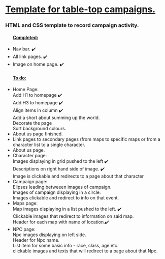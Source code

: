 <h1> <ins> Template for table-top campaigns. </ins> </h1>
<h3> HTML and CSS template to record campaign activity. </h3>

<ul>  
  <h4> <ins> Completed: </ins> </h4>
  <li> Nav bar. ✔️ </li>
  <li> All link pages. ✔️ </li>
  <li> Image on home page. ✔️ </li>
</ul>

<ul>
<h4> <ins> To do: </ins> </h4>
  <li> Home Page:<br> 
    Add H1 to homepage ✔️ <br>
    Add H3 to homepage ✔️ <br>
    Align items in column ✔️ <br>
    Add a short about summing up the world. <br>
    Decorate the page <br> 
    Sort background colours.
  </li>
  <li> About us page finished. </li>
  <li> Link pages to secondary pages (from maps to specific maps or from a character list to a single character. </li>
  <li> About us page.</li>
  <li> Character page:<br> Images displaying in grid pushed to the left ✔️
    <br> Descriptions on right hand side of image. ✔️ <br> 
    Image is clickable and redirects to a page about that character </li>
  <li> Campaign page: <br> Elipses leading betweeen images of campaign. <br> 
    Images of campaign displaying in a circle. <br> 
    Images clickable and redirect to info on that event. </li>
  <li> Maps page: <br> Map images displaying in a list pushed to the left. ✔️ <br> 
    Clickable images that redirect to information on said map. <br> 
    Header for each map with name of location.✔️ </li>  
  <li> NPC page: <br> Npc images displaying on left side. <br> 
    Header for Npc name. <br> List item for some basic info - race, class, age etc. <br> clickable images and texts that will redirect to a page about that Npc.</li>

</ul>
